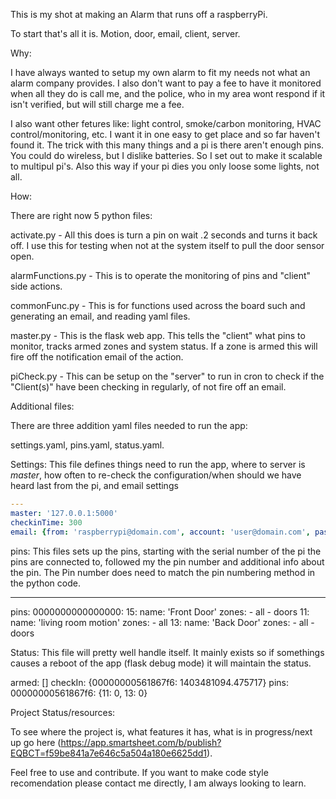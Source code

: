 This is my shot at making an Alarm that runs off a raspberryPi.

To start that's all it is.  Motion, door, email, client, server.

Why:

I have always wanted to setup my own alarm to fit my needs not what an alarm company provides.  I also don't want to pay a fee to have it monitored when all they do is call me, and the police, who in my area wont respond if it isn't verified, but will still charge me a fee.

I also want other fetures like: light control, smoke/carbon monitoring, HVAC control/monitoring, etc.  I want it in one easy to get place and so far haven't found it.  The trick with this many things and a pi is there aren't enough pins.  You could do wireless, but I dislike batteries.  So I set out to make it scalable to multipul pi's.  Also this way if your pi dies you only loose some lights, not all.

How:

There are right now 5 python files:

activate.py - All this does is turn a pin on wait .2 seconds and turns it back off.  I use this for testing when not at the system itself to pull the door sensor open.

alarmFunctions.py - This is to operate the monitoring of pins and "client" side actions.

commonFunc.py - This is for functions used across the board such and generating an email, and reading yaml files.

master.py - This is the flask web app.  This tells the "client" what pins to monitor, tracks armed zones and system status. If a zone is armed this will fire off the notification email of the action.

piCheck.py - This can be setup on the "server" to run in cron to check if the "Client(s)" have been checking in regularly, of not fire off an email.


Additional files:

There are three addition yaml files needed to run the app:

settings.yaml, pins.yaml, status.yaml.

Settings:  This file defines things need to run the app, where to server is *master*, how often to re-check the configuration/when should we have heard last from the pi, and email settings
```yaml
---
master: '127.0.0.1:5000'
checkinTime: 300
email: {from: 'raspberrypi@domain.com', account: 'user@domain.com', pass: 'pass123', server: 'smtp.domain.com', subject: 'Message From Alarm', to: 'heyyou@domain.com'}
```
pins:  This files sets up the pins, starting with the serial number of the pi the pins are connected to, followed my the pin number and additional info about the pin.  The Pin number does need to match the pin numbering method in the python code.

---
pins:
  0000000000000000:
    15:
      name: 'Front Door' 
      zones:
        - all
        - doors
    11:
      name: 'living room motion'
      zones:
        - all
    13:
      name: 'Back Door'
      zones:
        - all
        - doors

Status: This file will pretty well handle itself.  It mainly exists so if somethings causes a reboot of the app (flask debug mode) it will maintain the status.

armed: []
checkIn: {00000000561867f6: 1403481094.475717}
pins:
  00000000561867f6: {11: 0, 13: 0}



Project Status/resources:

To see where the project is, what features it has, what is in progress/next up go here (https://app.smartsheet.com/b/publish?EQBCT=f59be841a7e646c5a504a180e6625dd1).

Feel free to use and contribute.  If you want to make code style recomendation please contact me directly, I am always looking to learn.
